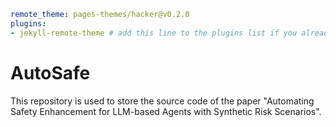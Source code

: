 ```yml
remote_theme: pages-themes/hacker@v0.2.0
plugins:
- jekyll-remote-theme # add this line to the plugins list if you already have one
```

# AutoSafe
This repository is used to store the source code of the paper "Automating Safety Enhancement for LLM-based Agents with Synthetic Risk Scenarios".
